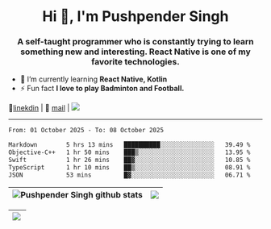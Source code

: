 <h1 align="center">Hi 👋, I'm Pushpender Singh</h1>
<h3 align="center">A self-taught programmer who is constantly trying to learn something new and interesting. React Native is one of my favorite technologies.</h3>

- 🌱 I’m currently learning **React Native, Kotlin**
- ⚡ Fun fact **I love to play Badminton and Football.**

👔[linekdin](https://www.linkedin.com/in/pushpender-singh-240061202/) | 📧 [mail](mailto:pushpendersingh694@gmail.com) | 
<a href="https://github.com/pushpender-singh-ap/pushpender-singh-ap">
    <img src="https://komarev.com/ghpvc/?username=pushpender-singh-ap&style=for-the-badge">
</a>


---

<!--START_SECTION:waka-->

```txt
From: 01 October 2025 - To: 08 October 2025

Markdown        5 hrs 13 mins   ██████████░░░░░░░░░░░░░░░   39.49 %
Objective-C++   1 hr 50 mins    ███▒░░░░░░░░░░░░░░░░░░░░░   13.95 %
Swift           1 hr 26 mins    ██▓░░░░░░░░░░░░░░░░░░░░░░   10.85 %
TypeScript      1 hr 10 mins    ██▒░░░░░░░░░░░░░░░░░░░░░░   08.91 %
JSON            53 mins         █▓░░░░░░░░░░░░░░░░░░░░░░░   06.71 %
```

<!--END_SECTION:waka-->


| <a><img align="center" src="https://github-readme-stats-eight-psi-55.vercel.app/api?username=pushpender-singh-ap&show_icons=true&show=reviews,prs_merged,prs_merged_percentage&include_all_commits=true" alt="Pushpender Singh github stats" /></a> | <a><img align="center" src="https://github-readme-stats-eight-psi-55.vercel.app/api/top-langs/?username=pushpender-singh-ap&layout=donut-vertical" /></a> |
| ------------- | ------------- |

| <a> <img align="left" src="https://github-readme-streak-stats-bice-seven.vercel.app?user=pushpender-singh-ap" /></br> </a> |
| ------------- |
